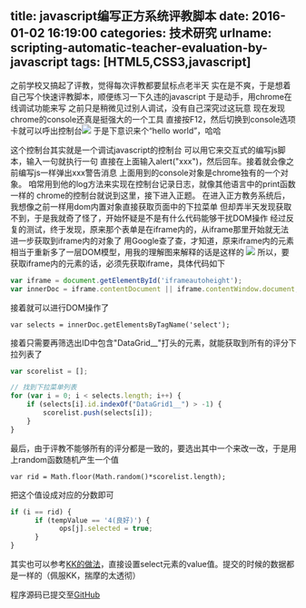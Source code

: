 title: javascript编写正方系统评教脚本
date: 2016-01-02 16:19:00
categories: 技术研究
urlname: scripting-automatic-teacher-evaluation-by-javascript
tags: [HTML5,CSS3,javascript]
---
之前学校又搞起了评教，觉得每次评教都要鼠标点老半天
实在是不爽，于是想着自己写个快速评教脚本，顺便练习一下久违的javascript
于是动手，用chrome在线调试功能来写
之前只是稍微见过别人调试，没有自己深究过这玩意
现在发现chrome的console还真是挺强大的一个工具
直接按F12，然后切换到console选项卡就可以呼出控制台![](/images/tp_old/image/20160103/20160103003008_75620.png)
于是下意识来个“hello world”，哈哈
<!--more-->
这个控制台其实就是一个调试javascript的控制台
可以用它来交互式的编写js脚本，输入一句就执行一句
直接在上面输入alert("xxx")，然后回车。接着就会像之前编写js一样弹出xxx警告消息
上面用到的console对象是chrome独有的一个对象。
咱常用到他的log方法来实现在控制台记录日志，就像其他语言中的print函数一样的
chrome的控制台就说到这里，接下进入正题。
在进入正方教务系统后，我想像之前一样用dom内置对象直接获取页面中的下拉菜单
但却弄半天发现获取不到，于是我就奇了怪了，开始怀疑是不是有什么代码能够干扰DOM操作
经过反复的测试，终于发现，原来那个表单是在iframe内的，从iframe那里开始就无法进一步获取到iframe内的对象了
用Google查了查，才知道，原来iframe内的元素相当于重新多了一层DOM模型，用我的理解图来解释的话是这样的
![](/images/tp_old/image/20160112/20160112150330_78901.png)
所以，要获取iframe内的元素的话，必须先获取iframe，具体代码如下
```javascript
var iframe = document.getElementById('iframeautoheight');
var innerDoc = iframe.contentDocument || iframe.contentWindow.document;
```
接着就可以进行DOM操作了
```javascrpt
var selects = innerDoc.getElementsByTagName('select');
```
接着只需要再筛选出ID中包含"DataGrid__"打头的元素，就能获取到所有的评分下拉列表了
```javascript
var scorelist = [];

// 找到下拉菜单列表
for (var i = 0; i < selects.length; i++) {
    if (selects[i].id.indexOf("DataGrid1__") > -1) {
        scorelist.push(selects[i]);
    }
}
```
最后，由于评教不能够所有的评分都是一致的，要选出其中一个来改一改，于是用上random函数随机产生一个值
```javascrpt
var rid = Math.floor(Math.random()*scorelist.length);
```
把这个值设成对应的分数即可
```javascript
if (i == rid) {
      if (tempValue == '4(良好)') {
            ops[j].selected = true;
      }
}
```
其实也可以参考[KK的做法](https://ikk.me/archives/default/javascript_autocomplete_jwxt.html)，直接设置select元素的value值。提交的时候的数据都是一样的（佩服KK，揣摩的太透彻）

程序源码已提交至[GitHub](https://github.com/istobran/ZFRateTeacher)